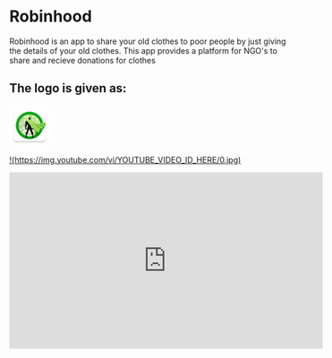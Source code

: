 # Robinhood
Robinhood is an app to share your old clothes to poor people by just giving the details of your old clothes. This app provides a platform for NGO's to share and recieve donations for clothes


<h2>The logo is given as:</h2>
<img src ="main/res/mipmap-hdpi/superman_square.png" >

[!(https://img.youtube.com/vi/YOUTUBE_VIDEO_ID_HERE/0.jpg)](https://https://youtu.be/C0YQzDv984s?autoplay=1)

<iframe width="560" height="315" src="https://www.youtube.com/embed/C0YQzDv984s" frameborder="0" allow="accelerometer; autoplay; encrypted-media; gyroscope; picture-in-picture" allowfullscreen></iframe>
